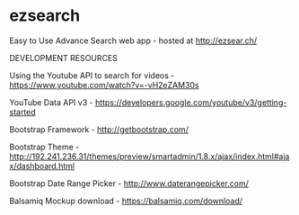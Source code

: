 # ezsearch
Easy to Use Advance Search web app - hosted at http://ezsear.ch/


DEVELOPMENT RESOURCES

Using the Youtube API to search for videos - https://www.youtube.com/watch?v=-vH2eZAM30s

YouTube Data API v3 - https://developers.google.com/youtube/v3/getting-started

Bootstrap Framework - http://getbootstrap.com/

Bootstrap Theme - http://192.241.236.31/themes/preview/smartadmin/1.8.x/ajax/index.html#ajax/dashboard.html

Bootstrap Date Range Picker - http://www.daterangepicker.com/

Balsamiq Mockup download - https://balsamiq.com/download/
